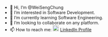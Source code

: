 - 👋 Hi, I’m @WeiSengChung
- 👀 I’m interested in Software Development.
- 🌱 I’m currently learning Software Engineering.
- 💞️ I’m looking to collaborate on any platform.
- 📫 How to reach me: <img src="https://upload.wikimedia.org/wikipedia/commons/c/ca/LinkedIn_logo_initials.png" width="20" height="20"> [LinkedIn Profile](https://www.linkedin.com/in/your-profile)

<!---
WeiSengChung/WeiSengChung is a ✨ special ✨ repository because its `README.md` (this file) appears on your GitHub profile.
You can click the Preview link to take a look at your changes.
--->
